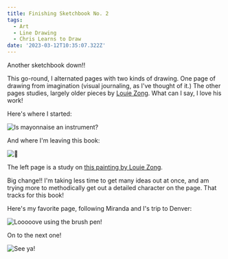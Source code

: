 ```yaml
---
title: Finishing Sketchbook No. 2
tags:
  - Art
  - Line Drawing
  - Chris Learns to Draw
date: '2023-03-12T10:35:07.322Z'
---
```


Another sketchbook down!!

This go-round, I alternated pages with two kinds of drawing. One page of drawing from imagination (visual journaling, as I've thought of it.) The other pages studies, largely older pieces by [Louie Zong](https://everydaylouie.tumblr.com/). What can I say, I love his work!

Here's where I started:

![Is mayonnaise an instrument?](https://res.cloudinary.com/cpadilla/image/upload/t_optimize/chrisdpadilla/blog/art/IMG_2974_ag1szc.jpg)

And where I'm leaving this book:

![👋](https://res.cloudinary.com/cpadilla/image/upload/t_optimize/chrisdpadilla/blog/art/IMG_2975_rz5vih.jpg)

The left page is a study on [this painting by Louie Zong](https://everydaylouie.tumblr.com/post/30785217990/9-2-12-day-235-the-first-of-some-hundreds-of#notes).

Big change!! I'm taking less time to get many ideas out at once, and am trying more to methodically get out a detailed character on the page. That tracks for this book!

Here's my favorite page, following Miranda and I's trip to Denver:

![Looooove using the brush pen!](https://res.cloudinary.com/cpadilla/image/upload/t_optimize/chrisdpadilla/blog/art/IMG_2876_s9suyc.jpg)

On to the next one!

![See ya!](https://res.cloudinary.com/cpadilla/image/upload/t_optimize/chrisdpadilla/blog/art/IMG_2973_kh9x2m.jpg)
